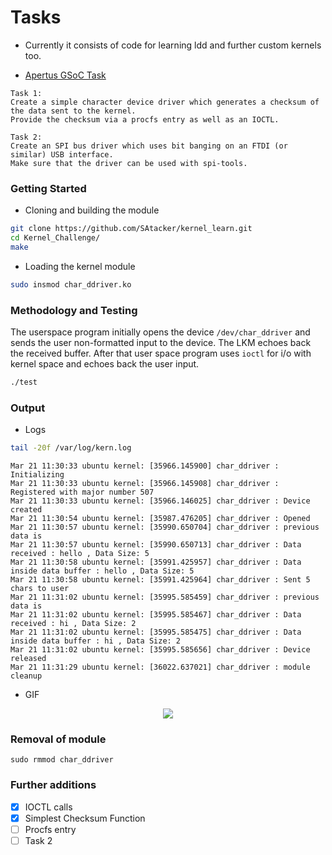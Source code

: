 # Tasks

* Currently it consists of code for learning ldd and further custom kernels too.

- [Apertus GSoC Task](https://lab.apertus.org/T884)

```
Task 1:
Create a simple character device driver which generates a checksum of the data sent to the kernel.
Provide the checksum via a procfs entry as well as an IOCTL.

Task 2:
Create an SPI bus driver which uses bit banging on an FTDI (or similar) USB interface.
Make sure that the driver can be used with spi-tools.
```

### Getting Started

* Cloning and building the module

```sh
git clone https://github.com/SAtacker/kernel_learn.git
cd Kernel_Challenge/
make
```

* Loading the kernel module

```sh
sudo insmod char_ddriver.ko
```

### Methodology and Testing

The userspace program initially opens the device `/dev/char_ddriver` and sends the user non-formatted input to the device. The LKM echoes back the received buffer. After that user space program uses `ioctl` for i/o with kernel space and echoes back the user input.

```sh
./test
```

### Output

- Logs

```sh
tail -20f /var/log/kern.log
```

```
Mar 21 11:30:33 ubuntu kernel: [35966.145900] char_ddriver : Initializing 
Mar 21 11:30:33 ubuntu kernel: [35966.145908] char_ddriver : Registered with major number 507
Mar 21 11:30:33 ubuntu kernel: [35966.146025] char_ddriver : Device created 
Mar 21 11:30:54 ubuntu kernel: [35987.476205] char_ddriver : Opened
Mar 21 11:30:57 ubuntu kernel: [35990.650704] char_ddriver : previous data is 
Mar 21 11:30:57 ubuntu kernel: [35990.650713] char_ddriver : Data received : hello , Data Size: 5
Mar 21 11:30:58 ubuntu kernel: [35991.425957] char_ddriver : Data inside data buffer : hello , Data Size: 5
Mar 21 11:30:58 ubuntu kernel: [35991.425964] char_ddriver : Sent 5 chars to user
Mar 21 11:31:02 ubuntu kernel: [35995.585459] char_ddriver : previous data is 
Mar 21 11:31:02 ubuntu kernel: [35995.585467] char_ddriver : Data received : hi , Data Size: 2
Mar 21 11:31:02 ubuntu kernel: [35995.585475] char_ddriver : Data inside data buffer : hi , Data Size: 2
Mar 21 11:31:02 ubuntu kernel: [35995.585656] char_ddriver : Device released
Mar 21 11:31:29 ubuntu kernel: [36022.637021] char_ddriver : module cleanup
```

- GIF

<html>
    <p align="center">
        <a href="#">
            <img src="./assets/render1616306510649.gif">
        </a>
    </p>
</html>

### Removal of module

```
sudo rmmod char_ddriver
```

### Further additions

- [x] IOCTL calls 
- [x] Simplest Checksum Function
- [ ] Procfs entry
- [ ] Task 2